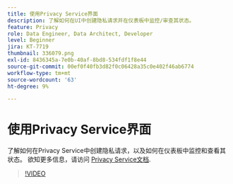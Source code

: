 ```yaml
---
title: 使用Privacy Service界面
description: 了解如何在UI中创建隐私请求并在仪表板中监控/审查其状态。
feature: Privacy
role: Data Engineer, Data Architect, Developer
level: Beginner
jira: KT-7719
thumbnail: 336079.png
exl-id: 8436345a-7e0b-40af-8bd8-534fdf1f8e44
source-git-commit: 00ef0f40fb3d82f0c06428a35c0e402f46ab6774
workflow-type: tm+mt
source-wordcount: '63'
ht-degree: 9%

---
```



# 使用Privacy Service界面

了解如何在Privacy Service中创建隐私请求，以及如何在仪表板中监控和查看其状态。 欲知更多信息，请访问 [Privacy Service文档](https://experienceleague.adobe.com/docs/experience-platform/privacy/home.html?lang=zh-Hans).

>[!VIDEO](https://video.tv.adobe.com/v/336079?learn=on)
